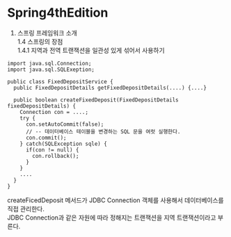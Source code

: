 # Spring4thEdition

1. 스프링 프레임워크 소개 <br>
1.4 스프링의 장점 <br>
1.4.1 지역과 전역 트랜잭션을 일관성 있게 섞어서 사용하기 <br>
```
import java.sql.Connection;
import java.sql.SQLExeption;

public class FixedDepositService {
  public FixedDepositDetails getFixedDepositDetails(....) {....}
  
  public boolean createFixedDeposit(FixedDepositDetails fixedDepositDetails) {
    Connection con = ....;
    try {
      con.setAutoCommit(false);
      // -- 데이터베이스 테이블을 변경하는 SQL 문을 여럿 실행한다.
      con.commit();
    } catch(SQLException sqle) {
      if(con != null) {
        con.rollback();
      }
    }
    ....
  }
}
```
createFicedDeposit 메서드가 JDBC Connection 객체를 사용해서 데이터베이스를 직접 관리한다.   <br>
JDBC Connection과 같은 자원에 따라 정해지는 트랜잭션을 지역 트랜잭션이라고 부른다.  <br>
